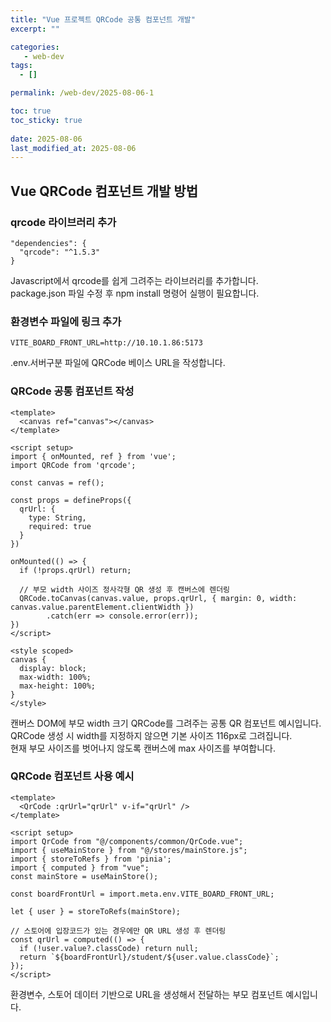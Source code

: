 ```yaml
---
title: "Vue 프로젝트 QRCode 공통 컴포넌트 개발"
excerpt: ""

categories:
   - web-dev
tags:
  - []

permalink: /web-dev/2025-08-06-1

toc: true
toc_sticky: true
 
date: 2025-08-06
last_modified_at: 2025-08-06
---
```


## Vue QRCode 컴포넌트 개발 방법

### qrcode 라이브러리 추가
```
"dependencies": {
  "qrcode": "^1.5.3"
}
```
Javascript에서 qrcode를 쉽게 그려주는 라이브러리를 추가합니다.  
package.json 파일 수정 후 npm install 명령어 실행이 필요합니다.

### 환경변수 파일에 링크 추가
```
VITE_BOARD_FRONT_URL=http://10.10.1.86:5173
```
.env.서버구분 파일에 QRCode 베이스 URL을 작성합니다.

### QRCode 공통 컴포넌트 작성
```
<template>
  <canvas ref="canvas"></canvas>
</template>

<script setup>
import { onMounted, ref } from 'vue';
import QRCode from 'qrcode';

const canvas = ref();

const props = defineProps({
  qrUrl: {
    type: String,
    required: true
  }
})

onMounted(() => {
  if (!props.qrUrl) return;

  // 부모 width 사이즈 정사각형 QR 생성 후 캔버스에 렌더링
  QRCode.toCanvas(canvas.value, props.qrUrl, { margin: 0, width: canvas.value.parentElement.clientWidth })
        .catch(err => console.error(err));
})
</script>

<style scoped>
canvas {
  display: block;
  max-width: 100%;
  max-height: 100%;
}
</style>
```
캔버스 DOM에 부모 width 크기 QRCode를 그려주는 공통 QR 컴포넌트 예시입니다.  
QRCode 생성 시 width를 지정하지 않으면 기본 사이즈 116px로 그려집니다.  
현재 부모 사이즈를 벗어나지 않도록 캔버스에 max 사이즈를 부여합니다.

### QRCode 컴포넌트 사용 예시
```
<template>
  <QrCode :qrUrl="qrUrl" v-if="qrUrl" />
</template>

<script setup>
import QrCode from "@/components/common/QrCode.vue";
import { useMainStore } from "@/stores/mainStore.js";
import { storeToRefs } from 'pinia';
import { computed } from "vue";
const mainStore = useMainStore();

const boardFrontUrl = import.meta.env.VITE_BOARD_FRONT_URL;

let { user } = storeToRefs(mainStore);

// 스토어에 입장코드가 있는 경우에만 QR URL 생성 후 렌더링
const qrUrl = computed(() => {
  if (!user.value?.classCode) return null;
  return `${boardFrontUrl}/student/${user.value.classCode}`;
});
</script>
```
환경변수, 스토어 데이터 기반으로 URL을 생성해서 전달하는 부모 컴포넌트 예시입니다.
